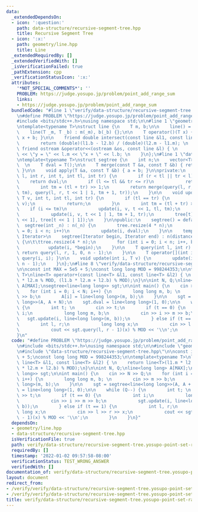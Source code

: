 ```yaml
---
data:
  _extendedDependsOn:
  - icon: ':question:'
    path: data-structure/recursive-segment-tree.hpp
    title: Recursive Segment Tree
  - icon: ':x:'
    path: geometry/line.hpp
    title: Line
  _extendedRequiredBy: []
  _extendedVerifiedWith: []
  _isVerificationFailed: true
  _pathExtension: cpp
  _verificationStatusIcon: ':x:'
  attributes:
    '*NOT_SPECIAL_COMMENTS*': ''
    PROBLEM: https://judge.yosupo.jp/problem/point_add_range_sum
    links:
    - https://judge.yosupo.jp/problem/point_add_range_sum
  bundledCode: "#line 1 \"verify/data-structure/recursive-segment-tree.yosupo-point-set-range-composite.test.cpp\"\
    \n#define PROBLEM \"https://judge.yosupo.jp/problem/point_add_range_sum\"\n\n\
    #include <bits/stdc++.h>\nusing namespace std;\n\n#line 1 \"geometry/line.hpp\"\
    \ntemplate<typename T>\nstruct line {\n    T m, b;\n\n    line() = default;\n\n\
    \    line(T _m, T _b) : m(_m), b(_b) {};\n\n    T operator()(T x) { return m *\
    \ x + b; }\n\n    friend double intersect(const line &l1, const line &l2) { \n\
    \        return (double)(l1.b - l2.b) / (double)(l2.m - l1.m); \n    }\n\n   \
    \ friend ostream &operator<<(ostream &os, const line &l) { \n        return os\
    \ << \"y = \" << l.m << \"x + \" << l.b; \n    }\n};\n#line 1 \"data-structure/recursive-segment-tree.hpp\"\
    \ntemplate<typename T>\nstruct segtree {\n    int n;\n    vector<T> tree;\n  \
    \  \n    T dval = T();\n\n    T merge(const T &a, const T &b) { return a + b;\
    \ }\n\n    void apply(T &a, const T &b) { a = b; }\n\nprivate:\n    T query(int\
    \ l, int r, int t, int tl, int tr) {\n        if (r < tl || tr < l)\n        \
    \    return dval;\n        if (l <= tl && tr <= r)\n            return tree[t];\n\
    \        int tm = (tl + tr) >> 1;\n        return merge(query(l, r, t << 1, tl,\
    \ tm), query(l, r, t << 1 | 1, tm + 1, tr));\n    }\n\n    void update(int i,\
    \ T v, int t, int tl, int tr) {\n        if (tl == tr) {\n            apply(tree[t],\
    \ v);\n            return;\n        }\n        int tm = (tl + tr) >> 1;\n    \
    \    if (i <= tm)\n            update(i, v, t << 1, tl, tm);\n        else \n\
    \            update(i, v, t << 1 | 1, tm + 1, tr);\n        tree[t] = merge(tree[t\
    \ << 1], tree[t << 1 | 1]);\n    }\n\npublic:\n    segtree() = default;\n\n  \
    \  segtree(int _n) : n(_n) {\n        tree.resize(4 * n);\n        for (int i\
    \ = 0; i < n; i++)\n            update(i, dval);\n    }\n\n    template<typename\
    \ Iterator>\n    segtree(Iterator begin, Iterator end) : n(distance(begin, end))\
    \ {\n\t\ttree.resize(4 * n);\n        for (int i = 0; i < n; i++, begin++)\n \
    \           update(i, *begin);\n    }\n\n    T query(int l, int r) {\n       \
    \ return query(l, r, 1, 0, n - 1);\n    }\n\n    T operator[](int i) { return\
    \ query(i, i); }\n\n    void update(int i, T v) {\n        update(i, v, 1, 0,\
    \ n - 1);\n    }\n};\n#line 8 \"verify/data-structure/recursive-segment-tree.yosupo-point-set-range-composite.test.cpp\"\
    \n\nconst int MAX = 5e5 + 5;\nconst long long MOD = 998244353;\n\ntemplate<typename\
    \ T>\nline<T> operator+(const line<T> &l1, const line<T> &l2) { \n    return line<T>(l1.m\
    \ * l2.m % MOD, (l1.b * l2.m + l2.b) % MOD);\n}\n\nint N, Q;\nline<long long>\
    \ A[MAX];\nsegtree<line<long long>> sgt;\n\nint main() {\n    cin >> N >> Q;\n\
    \    for (int i = 0; i < N; i++) {\n        long long m, b; \n        cin >> m\
    \ >> b;\n        A[i] = line<long long>(m, b);\n    }\n\n    sgt = segtree<line<long\
    \ long>>(A, A + N);\n    sgt.dval = line<long long>(1, 0);\n\n    while (Q--)\
    \ {\n        int t; \n        cin >> t;\n        if (t == 0) {\n            int\
    \ i;\n            long long m, b;\n            cin >> i >> m >> b;\n         \
    \   sgt.update(i, line<long long>(m, b));\n        } else if (t == 1) {\n    \
    \        int l, r;\n            long long x;\n            cin >> l >> r >> x;\n\
    \            cout << sgt.query(l, r - 1)(x) % MOD << '\\n';\n        }\n    }\n\
    }\n"
  code: "#define PROBLEM \"https://judge.yosupo.jp/problem/point_add_range_sum\"\n\
    \n#include <bits/stdc++.h>\nusing namespace std;\n\n#include \"geometry/line.hpp\"\
    \n#include \"data-structure/recursive-segment-tree.hpp\"\n\nconst int MAX = 5e5\
    \ + 5;\nconst long long MOD = 998244353;\n\ntemplate<typename T>\nline<T> operator+(const\
    \ line<T> &l1, const line<T> &l2) { \n    return line<T>(l1.m * l2.m % MOD, (l1.b\
    \ * l2.m + l2.b) % MOD);\n}\n\nint N, Q;\nline<long long> A[MAX];\nsegtree<line<long\
    \ long>> sgt;\n\nint main() {\n    cin >> N >> Q;\n    for (int i = 0; i < N;\
    \ i++) {\n        long long m, b; \n        cin >> m >> b;\n        A[i] = line<long\
    \ long>(m, b);\n    }\n\n    sgt = segtree<line<long long>>(A, A + N);\n    sgt.dval\
    \ = line<long long>(1, 0);\n\n    while (Q--) {\n        int t; \n        cin\
    \ >> t;\n        if (t == 0) {\n            int i;\n            long long m, b;\n\
    \            cin >> i >> m >> b;\n            sgt.update(i, line<long long>(m,\
    \ b));\n        } else if (t == 1) {\n            int l, r;\n            long\
    \ long x;\n            cin >> l >> r >> x;\n            cout << sgt.query(l, r\
    \ - 1)(x) % MOD << '\\n';\n        }\n    }\n}"
  dependsOn:
  - geometry/line.hpp
  - data-structure/recursive-segment-tree.hpp
  isVerificationFile: true
  path: verify/data-structure/recursive-segment-tree.yosupo-point-set-range-composite.test.cpp
  requiredBy: []
  timestamp: '2022-01-02 09:57:58-08:00'
  verificationStatus: TEST_WRONG_ANSWER
  verifiedWith: []
documentation_of: verify/data-structure/recursive-segment-tree.yosupo-point-set-range-composite.test.cpp
layout: document
redirect_from:
- /verify/verify/data-structure/recursive-segment-tree.yosupo-point-set-range-composite.test.cpp
- /verify/verify/data-structure/recursive-segment-tree.yosupo-point-set-range-composite.test.cpp.html
title: verify/data-structure/recursive-segment-tree.yosupo-point-set-range-composite.test.cpp
---
```

